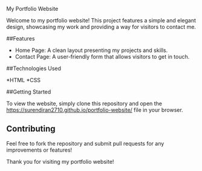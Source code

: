 My Portfolio Website

Welcome to my portfolio website! This project features a simple and elegant design, showcasing my work and providing a way for visitors to contact me.

##Features

* Home Page: A clean layout presenting my projects and skills.
* Contact Page: A user-friendly form that allows visitors to get in touch.

##Technologies Used

*HTML
*CSS

##Getting Started

To view the website, simply clone this repository and open the https://surendiran2710.github.io/portfolio-website/ file in your browser.

## Contributing

Feel free to fork the repository and submit pull requests for any improvements or features!

Thank you for visiting my portfolio website!

